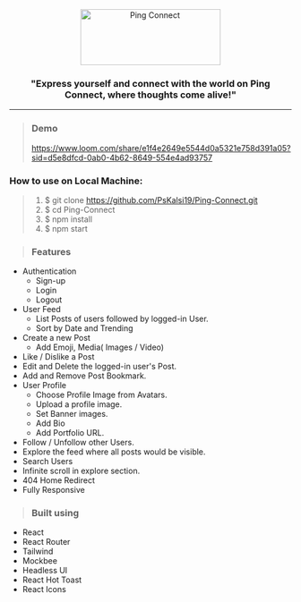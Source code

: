 <div align="center">

<img style="text-align:center" src="https://res.cloudinary.com/dkay6uocg/image/upload/v1688300852/logo-no-background_phu1yy.png" alt="Ping Connect" height=100 width=250>

### "Express yourself and connect with the world on Ping Connect, where thoughts come alive!"

</div>


----------------

> ### Demo
>  https://www.loom.com/share/e1f4e2649e5544d0a5321e758d391a05?sid=d5e8dfcd-0ab0-4b62-8649-554e4ad93757


### How to use on Local Machine:

> 1. $  git clone https://github.com/PsKalsi19/Ping-Connect.git
> 2. $  cd Ping-Connect
> 3. $  npm install
> 4. $ npm start

> ### Features
* Authentication
  * Sign-up
  * Login
  * Logout
* User Feed
  * List Posts of users followed by logged-in User.
  * Sort by Date and Trending
* Create a new Post
  * Add Emoji, Media( Images / Video)
* Like / Dislike a Post
* Edit and Delete the logged-in user's Post.
* Add and Remove Post Bookmark.
* User Profile
  * Choose Profile Image from Avatars.
  * Upload a profile image.
  * Set Banner images.
  * Add Bio
  * Add Portfolio URL.
* Follow / Unfollow other Users.
* Explore the feed where all posts would be visible.
* Search Users
* Infinite scroll in explore section.
* 404 Home Redirect
* Fully Responsive

> ### Built using
* React
* React Router
* Tailwind
* Mockbee
* Headless UI
* React Hot Toast
* React Icons
